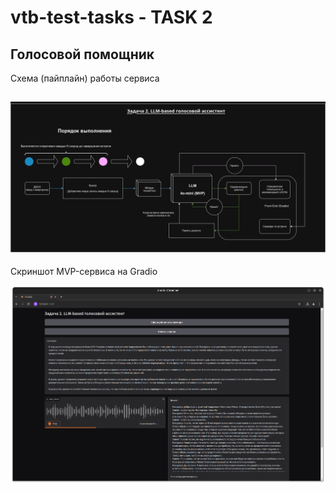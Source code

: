 # vtb-test-tasks - TASK 2
Голосовой помощник
---
Схема (пайплайн) работы сервиса

![Scheme](vtb_task2.drawio.png)
---

Скриншот MVP-сервиса на Gradio

![Gradio](image2.png)